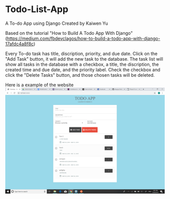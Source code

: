 # Todo-List-App
A To-do App using Django Created by Kaiwen Yu

Based on the tutorial "How to Build A Todo App With Django" (https://medium.com/fbdevclagos/how-to-build-a-todo-app-with-django-17afdc4a8f8c)

Every To-do task has title, discription, priority, and due date. Click on the "Add Task" button, it will add the new task to the database. The task list will show all tasks in the database with a checkbox, a title, the discription, the created time and due date, and the priority label. Check the checkbox and click the "Delete Tasks" button, and those chosen tasks will be deleted.

Here is a example of the website
![Image of example](https://github.com/Kwyyyu/Todo-List-App/blob/master/images/phase.png)
